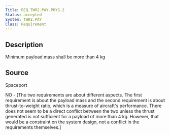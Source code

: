 ```yaml
---
Title: REQ.TWR2.PAY.PHYS.2
Status: accepted
System: TWR2.PAY
Class: Requirement
---
```


## Description

Minimum payload mass shall be more than 4 kg

## Source

Spaceport


NO - [The two requirements are about different aspects. The first requirement is about the payload mass and the second requirement is about thrust-to-weight ratio, which is a measure of aircraft's performance. There does not seem to be a direct conflict between the two unless the thrust generated is not sufficient for a payload of more than 4 kg. However, that would be a constraint on the system design, not a conflict in the requirements themselves.]